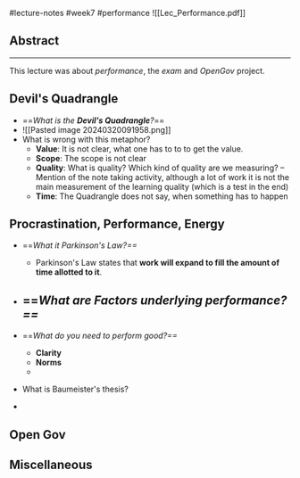 #lecture-notes #week7 #performance
![[Lec_Performance.pdf]]
## Abstract
---
This lecture was about *performance*, the *exam* and *OpenGov* project.

## Devil's Quadrangle
- ==*What is the **Devil's Quadrangle**?*== 
- ![[Pasted image 20240320091958.png]]
 - What is wrong with this metaphor?
	 - **Value**: It is not clear, what one has to to to get the value. 
	 - **Scope**: The scope is not clear
	 - **Quality**: What is quality? Which kind of quality are we measuring? – Mention of the note taking activity, although a lot of work it is not the main measurement of the learning quality (which is a test in the end)
	 - **Time**: The Quadrangle does not say, when something has to happen
## Procrastination, Performance, Energy 

- ==*What it Parkinson's Law?==*
	- Parkinson's Law states that **work will expand to fill the amount of time allotted to it**.

- ==*What are Factors underlying performance?==*
	- 
- ==*What do you need to perform good?==*
	- **Clarity**
	- **Norms**
	- 
- What is Baumeister's thesis?
- 

## Open Gov 

## Miscellaneous